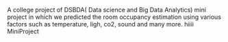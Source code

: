 A college project of DSBDA( Data science and Big Data Analytics) mini project in which we predicted the room occupancy estimation using various factors such as temperature, ligh, co2, sound and many more.
hiiii
MiniProject
